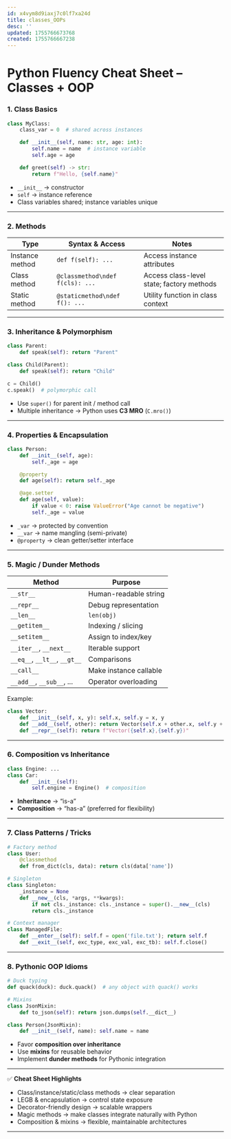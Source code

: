 ```yaml
---
id: x4vym8d9iaxj7c0lf7xa24d
title: classes_OOPs
desc: ''
updated: 1755766673768
created: 1755766667238
---
```


# **Python Fluency Cheat Sheet – Classes + OOP**

### **1. Class Basics**

```python
class MyClass:
    class_var = 0  # shared across instances

    def __init__(self, name: str, age: int):
        self.name = name  # instance variable
        self.age = age

    def greet(self) -> str:
        return f"Hello, {self.name}"
```

* `__init__` → constructor
* `self` → instance reference
* Class variables shared; instance variables unique

---

### **2. Methods**

| Type            | Syntax & Access                 | Notes                                     |
| --------------- | ------------------------------- | ----------------------------------------- |
| Instance method | `def f(self): ...`              | Access instance attributes                |
| Class method    | `@classmethod\ndef f(cls): ...` | Access class-level state; factory methods |
| Static method   | `@staticmethod\ndef f(): ...`   | Utility function in class context         |

---

### **3. Inheritance & Polymorphism**

```python
class Parent:
    def speak(self): return "Parent"

class Child(Parent):
    def speak(self): return "Child"

c = Child()
c.speak()  # polymorphic call
```

* Use `super()` for parent init / method call
* Multiple inheritance → Python uses **C3 MRO** (`C.mro()`)

---

### **4. Properties & Encapsulation**

```python
class Person:
    def __init__(self, age):
        self._age = age

    @property
    def age(self): return self._age

    @age.setter
    def age(self, value):
        if value < 0: raise ValueError("Age cannot be negative")
        self._age = value
```

* `_var` → protected by convention
* `__var` → name mangling (semi-private)
* `@property` → clean getter/setter interface

---

### **5. Magic / Dunder Methods**

| Method                       | Purpose                |
| ---------------------------- | ---------------------- |
| `__str__`                    | Human-readable string  |
| `__repr__`                   | Debug representation   |
| `__len__`                    | `len(obj)`             |
| `__getitem__`                | Indexing / slicing     |
| `__setitem__`                | Assign to index/key    |
| `__iter__`, `__next__`       | Iterable support       |
| `__eq__`, `__lt__`, `__gt__` | Comparisons            |
| `__call__`                   | Make instance callable |
| `__add__`, `__sub__`, ...    | Operator overloading   |

Example:

```python
class Vector:
    def __init__(self, x, y): self.x, self.y = x, y
    def __add__(self, other): return Vector(self.x + other.x, self.y + other.y)
    def __repr__(self): return f"Vector({self.x},{self.y})"
```

---

### **6. Composition vs Inheritance**

```python
class Engine: ...
class Car:
    def __init__(self):
        self.engine = Engine()  # composition
```

* **Inheritance** → “is-a”
* **Composition** → “has-a” (preferred for flexibility)

---

### **7. Class Patterns / Tricks**

```python
# Factory method
class User:
    @classmethod
    def from_dict(cls, data): return cls(data['name'])

# Singleton
class Singleton:
    _instance = None
    def __new__(cls, *args, **kwargs):
        if not cls._instance: cls._instance = super().__new__(cls)
        return cls._instance

# Context manager
class ManagedFile:
    def __enter__(self): self.f = open('file.txt'); return self.f
    def __exit__(self, exc_type, exc_val, exc_tb): self.f.close()
```

---

### **8. Pythonic OOP Idioms**

```python
# Duck typing
def quack(duck): duck.quack()  # any object with quack() works

# Mixins
class JsonMixin:
    def to_json(self): return json.dumps(self.__dict__)

class Person(JsonMixin):
    def __init__(self, name): self.name = name
```

* Favor **composition over inheritance**
* Use **mixins** for reusable behavior
* Implement **dunder methods** for Pythonic integration

---

✅ **Cheat Sheet Highlights**

* Class/instance/static/class methods → clear separation
* LEGB & encapsulation → control state exposure
* Decorator-friendly design → scalable wrappers
* Magic methods → make classes integrate naturally with Python
* Composition & mixins → flexible, maintainable architectures

---

